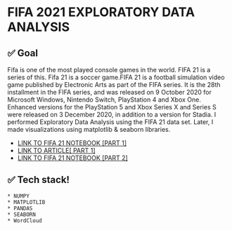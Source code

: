 
# FIFA 2021 EXPLORATORY DATA ANALYSIS

## ✅ Goal
Fifa is one of the most played console games in the world. FIFA 21 is a series of this. Fifa 21 is a soccer game.FIFA 21 is a football simulation video game published by Electronic Arts as part of the FIFA series. It is the 28th installment in the FIFA series, and was released on 9 October 2020 for Microsoft Windows, Nintendo Switch, PlayStation 4 and Xbox One. Enhanced versions for the PlayStation 5 and Xbox Series X and Series S were released on 3 December 2020, in addition to a version for Stadia. I performed Exploratory Data Analysis using the FIFA 21 data set. Later, I made visualizations using matplotlib & seaborn libraries.



*  [LINK TO FIFA 21 NOTEBOOK [PART 1]](https://nbviewer.jupyter.org/github/Gift-Ojeabulu/FIFA2021ANALYSIS/blob/main/MainFIFA2021ANALYSIS-Copy1.ipynb)
*  [LINK TO ARTICLE[ PART 1]](https://pub.towardsai.net/exploratory-data-analysis-expounded-with-fifa-2021-part-1-f20c465d483e)
*  [LINK TO FIFA 21 NOTEBOOK [PART 2]](https://nbviewer.jupyter.org/github/Gift-Ojeabulu/FIFA2021ANALYSIS/blob/main/MainFIFA2021ANALYSIS.ipynb)



## ✅ Tech stack!
	* NUMPY
	* MATPLOTLIB
	* PANDAS
	* SEABORN
	* WordCloud
	




